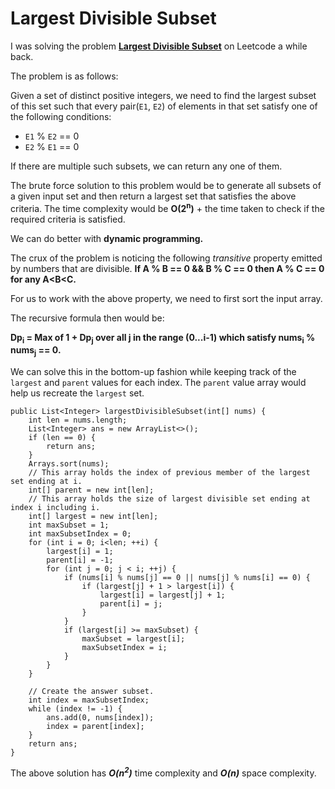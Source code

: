 # Largest Divisible Subset


I was solving the problem **[Largest Divisible Subset](https://leetcode.com/problems/largest-divisible-subset/description/)** on Leetcode a while back.

The problem is as follows:

Given a set of distinct positive integers, we need to find the largest subset of this set such that every pair(`E1`, `E2`) of elements in that set satisfy one of the following conditions:

- `E1` % `E2` == 0
- `E2` % `E1` == 0

If there are multiple such subsets, we can return any one of them.

The brute force solution to this problem would be to generate all subsets of a given input set and then return a largest set that satisfies the above criteria. The time complexity would be **O(2<sup>n</sup>)** + the time taken to check if the required criteria is satisfied.

We can do better with **dynamic programming.**

The crux of the problem is noticing the following *transitive* property emitted by numbers that are divisible.
**If A % B == 0 && B % C == 0 then A % C == 0 for any A<B<C.**

For us to work with the above property, we need to first sort the input array.

The recursive formula then would be:

**Dp<sub>i</sub> 
= Max of 1 + Dp<sub>j</sub> over all j in the range (0...i-1) which satisfy nums<sub>i</sub> % nums<sub>j</sub> == 0.**

We can solve this in the bottom-up fashion while keeping track of the `largest` and `parent` values for each index.
The `parent` value array would help us recreate the `largest` set.

```
public List<Integer> largestDivisibleSubset(int[] nums) {
    int len = nums.length;
    List<Integer> ans = new ArrayList<>();
    if (len == 0) {
        return ans;
    }
    Arrays.sort(nums);
    // This array holds the index of previous member of the largest set ending at i.
    int[] parent = new int[len];
    // This array holds the size of largest divisible set ending at index i including i.
    int[] largest = new int[len];
    int maxSubset = 1;
    int maxSubsetIndex = 0;
    for (int i = 0; i<len; ++i) {
        largest[i] = 1;
        parent[i] = -1;
        for (int j = 0; j < i; ++j) {
            if (nums[i] % nums[j] == 0 || nums[j] % nums[i] == 0) {
                if (largest[j] + 1 > largest[i]) {
                    largest[i] = largest[j] + 1;
                    parent[i] = j;
                }
            }
            if (largest[i] >= maxSubset) {
                maxSubset = largest[i];
                maxSubsetIndex = i;
            }
        }
    }
    
    // Create the answer subset.
    int index = maxSubsetIndex;
    while (index != -1) {
        ans.add(0, nums[index]);
        index = parent[index];
    }
    return ans;
}
```

The above solution has ***O(n<sup>2</sup>)*** time complexity and ***O(n)*** space complexity.

